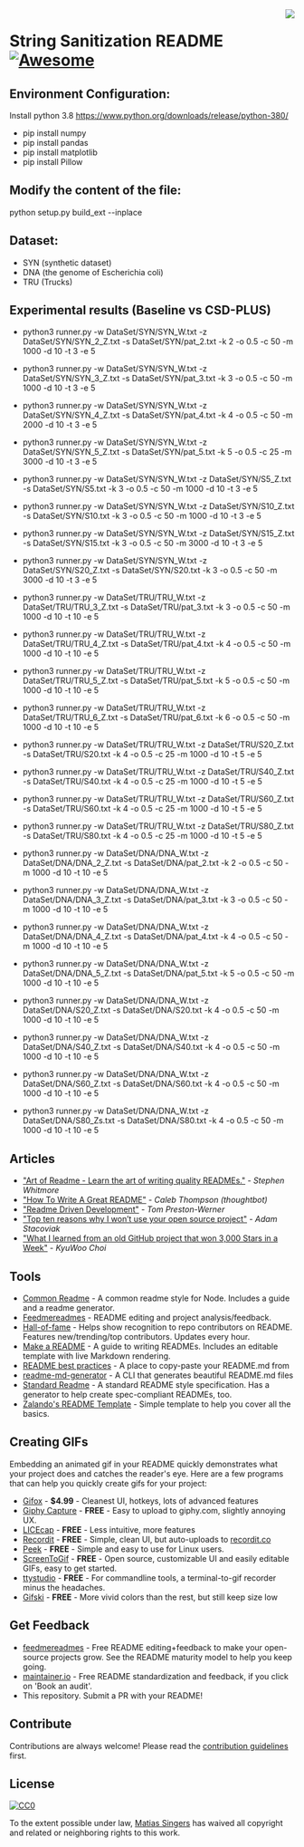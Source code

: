 <img src="icon.png" align="right" />

# String Sanitization README [![Awesome](https://cdn.rawgit.com/sindresorhus/awesome/d7305f38d29fed78fa85652e3a63e154dd8e8829/media/badge.svg)](https://github.com/sindresorhus/awesome#readme)

## Environment Configuration:
Install python 3.8 
https://www.python.org/downloads/release/python-380/

- pip install numpy
- pip install pandas
- pip install matplotlib
- pip install Pillow

## Modify the content of the file:
python setup.py build_ext  --inplace

## Dataset:
- SYN (synthetic dataset)
- DNA (the genome of Escherichia coli)
- TRU (Trucks)

## Experimental results (Baseline vs CSD-PLUS)
- python3 runner.py -w DataSet/SYN/SYN_W.txt -z DataSet/SYN/SYN_2_Z.txt -s DataSet/SYN/pat_2.txt -k 2 -o 0.5 -c 50 -m 1000 -d 10 -t 3 -e 5
- python3 runner.py -w DataSet/SYN/SYN_W.txt -z DataSet/SYN/SYN_3_Z.txt -s DataSet/SYN/pat_3.txt -k 3 -o 0.5 -c 50 -m 1000 -d 10 -t 3 -e 5
- python3 runner.py -w DataSet/SYN/SYN_W.txt -z DataSet/SYN/SYN_4_Z.txt -s DataSet/SYN/pat_4.txt -k 4 -o 0.5 -c 50 -m 2000 -d 10 -t 3 -e 5
- python3 runner.py -w DataSet/SYN/SYN_W.txt -z DataSet/SYN/SYN_5_Z.txt -s DataSet/SYN/pat_5.txt -k 5 -o 0.5 -c 25 -m 3000 -d 10 -t 3 -e 5

- python3 runner.py -w DataSet/SYN/SYN_W.txt -z DataSet/SYN/S5_Z.txt  -s DataSet/SYN/S5.txt  -k 3 -o 0.5 -c 50 -m 1000 -d 10 -t 3 -e 5
- python3 runner.py -w DataSet/SYN/SYN_W.txt -z DataSet/SYN/S10_Z.txt -s DataSet/SYN/S10.txt -k 3 -o 0.5 -c 50 -m 1000 -d 10 -t 3 -e 5
- python3 runner.py -w DataSet/SYN/SYN_W.txt -z DataSet/SYN/S15_Z.txt -s DataSet/SYN/S15.txt -k 3 -o 0.5 -c 50 -m 3000 -d 10 -t 3 -e 5
- python3 runner.py -w DataSet/SYN/SYN_W.txt -z DataSet/SYN/S20_Z.txt -s DataSet/SYN/S20.txt -k 3 -o 0.5 -c 50 -m 3000 -d 10 -t 3 -e 5

- python3 runner.py -w DataSet/TRU/TRU_W.txt -z DataSet/TRU/TRU_3_Z.txt -s DataSet/TRU/pat_3.txt -k 3 -o 0.5 -c 50 -m 1000 -d 10 -t 10 -e 5
- python3 runner.py -w DataSet/TRU/TRU_W.txt -z DataSet/TRU/TRU_4_Z.txt -s DataSet/TRU/pat_4.txt -k 4 -o 0.5 -c 50 -m 1000 -d 10 -t 10 -e 5
- python3 runner.py -w DataSet/TRU/TRU_W.txt -z DataSet/TRU/TRU_5_Z.txt -s DataSet/TRU/pat_5.txt -k 5 -o 0.5 -c 50 -m 1000 -d 10 -t 10 -e 5
- python3 runner.py -w DataSet/TRU/TRU_W.txt -z DataSet/TRU/TRU_6_Z.txt -s DataSet/TRU/pat_6.txt -k 6 -o 0.5 -c 50 -m 1000 -d 10 -t 10 -e 5

- python3 runner.py -w DataSet/TRU/TRU_W.txt -z DataSet/TRU/S20_Z.txt -s DataSet/TRU/S20.txt -k 4 -o 0.5 -c 25 -m 1000 -d 10 -t 5 -e 5
- python3 runner.py -w DataSet/TRU/TRU_W.txt -z DataSet/TRU/S40_Z.txt -s DataSet/TRU/S40.txt -k 4 -o 0.5 -c 25 -m 1000 -d 10 -t 5 -e 5
- python3 runner.py -w DataSet/TRU/TRU_W.txt -z DataSet/TRU/S60_Z.txt -s DataSet/TRU/S60.txt -k 4 -o 0.5 -c 25 -m 1000 -d 10 -t 5 -e 5
- python3 runner.py -w DataSet/TRU/TRU_W.txt -z DataSet/TRU/S80_Z.txt -s DataSet/TRU/S80.txt -k 4 -o 0.5 -c 25 -m 1000 -d 10 -t 5 -e 5

- python3 runner.py -w DataSet/DNA/DNA_W.txt -z DataSet/DNA/DNA_2_Z.txt -s DataSet/DNA/pat_2.txt -k 2 -o 0.5 -c 50 -m 1000 -d 10 -t 10 -e 5
- python3 runner.py -w DataSet/DNA/DNA_W.txt -z DataSet/DNA/DNA_3_Z.txt -s DataSet/DNA/pat_3.txt -k 3 -o 0.5 -c 50 -m 1000 -d 10 -t 10 -e 5
- python3 runner.py -w DataSet/DNA/DNA_W.txt -z DataSet/DNA/DNA_4_Z.txt -s DataSet/DNA/pat_4.txt -k 4 -o 0.5 -c 50 -m 1000 -d 10 -t 10 -e 5
- python3 runner.py -w DataSet/DNA/DNA_W.txt -z DataSet/DNA/DNA_5_Z.txt -s DataSet/DNA/pat_5.txt -k 5 -o 0.5 -c 50 -m 1000 -d 10 -t 10 -e 5

- python3 runner.py -w DataSet/DNA/DNA_W.txt -z DataSet/DNA/S20_Z.txt  -s DataSet/DNA/S20.txt -k 4 -o 0.5 -c 50 -m 1000 -d 10 -t 10 -e 5
- python3 runner.py -w DataSet/DNA/DNA_W.txt -z DataSet/DNA/S40_Z.txt -s DataSet/DNA/S40.txt -k 4 -o 0.5 -c 50 -m 1000 -d 10 -t 10 -e 5
- python3 runner.py -w DataSet/DNA/DNA_W.txt -z DataSet/DNA/S60_Z.txt -s DataSet/DNA/S60.txt -k 4 -o 0.5 -c 50 -m 1000 -d 10 -t 10 -e 5
- python3 runner.py -w DataSet/DNA/DNA_W.txt -z DataSet/DNA/S80_Zs.txt -s DataSet/DNA/S80.txt -k 4 -o 0.5 -c 50 -m 1000 -d 10 -t 10 -e 5



## Articles

- ["Art of Readme - Learn the art of writing quality READMEs."](https://github.com/noffle/art-of-readme#readme) - *Stephen Whitmore*
- ["How To Write A Great README"](https://thoughtbot.com/blog/how-to-write-a-great-readme) - *Caleb Thompson (thoughtbot)*
- ["Readme Driven Development"](http://tom.preston-werner.com/2010/08/23/readme-driven-development.html) - *Tom Preston-Werner*
- ["Top ten reasons why I won’t use your open source project"](https://changelog.com/posts/top-ten-reasons-why-i-wont-use-your-open-source-project) - *Adam Stacoviak*
- ["What I learned from an old GitHub project that won 3,000 Stars in a Week"](https://www.freecodecamp.org/news/what-i-learned-from-an-old-github-project-that-won-3-000-stars-in-a-week-628349a5ee14/) - *KyuWoo Choi*

## Tools

- [Common Readme](https://github.com/noffle/common-readme#readme) - A common readme style for Node. Includes a guide and a readme generator.
- [Feedmereadmes](https://github.com/lappleapple/feedmereadmes#readme) - README editing and project analysis/feedback.
- [Hall-of-fame](https://github.com/sourcerer-io/hall-of-fame#readme) - Helps show recognition to repo contributors on README. Features new/trending/top contributors. Updates every hour.
- [Make a README](https://www.makeareadme.com/) - A guide to writing READMEs. Includes an editable template with live Markdown rendering.
- [README best practices](https://github.com/jehna/readme-best-practices#readme) - A place to copy-paste your README.md from
- [readme-md-generator](https://github.com/kefranabg/readme-md-generator#readme) - A CLI that generates beautiful README.md files
- [Standard Readme](https://github.com/RichardLitt/standard-readme#readme) - A standard README style specification. Has a generator to help create spec-compliant READMEs, too.
- [Zalando's README Template](https://github.com/zalando/zalando-howto-open-source/blob/master/READMEtemplate.md#readme) - Simple template to help you cover all the basics.

## Creating GIFs

Embedding an animated gif in your README quickly demonstrates what your project does and catches the reader's eye.  Here are a few programs that can help you quickly create gifs for your project:

- [Gifox](https://gifox.io) - **$4.99** - Cleanest UI, hotkeys, lots of advanced features
- [Giphy Capture](https://giphy.com/apps/giphycapture) - **FREE** - Easy to upload to giphy.com, slightly annoying UX.
- [LICEcap](https://www.cockos.com/licecap/) - **FREE** - Less intuitive, more features
- [Recordit](https://recordit.co/) - **FREE** - Simple, clean UI, but auto-uploads to [recordit.co](https://recordit.co/)
- [Peek](https://github.com/phw/peek#readme) - **FREE** - Simple and easy to use for Linux users.
- [ScreenToGif](https://github.com/NickeManarin/ScreenToGif/) - **FREE** - Open source, customizable UI and easily editable GIFs, easy to get started.
- [ttystudio](https://github.com/chjj/ttystudio#readme) - **FREE** - For commandline tools, a terminal-to-gif recorder minus the headaches.
- [Gifski](https://github.com/sindresorhus/Gifski#readme) - **FREE** - More vivid colors than the rest, but still keep size low

## Get Feedback

- [feedmereadmes](https://github.com/LappleApple/feedmereadmes#readme) - Free README editing+feedback to make your open-source projects grow. See the README maturity model to help you keep going.
- [maintainer.io](https://maintainer.io/) - Free README standardization and feedback, if you click on 'Book an audit'.
- This repository. Submit a PR with your README!

## Contribute

Contributions are always welcome!
Please read the [contribution guidelines](contributing.md) first.

## License

[![CC0](https://licensebuttons.net/p/zero/1.0/88x31.png)](https://creativecommons.org/publicdomain/zero/1.0/)

To the extent possible under law, [Matias Singers](https://mts.io) has waived all copyright and related or neighboring rights to this work.
